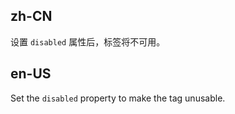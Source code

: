 ## zh-CN

设置 `disabled` 属性后，标签将不可用。

## en-US

Set the `disabled` property to make the tag unusable.
